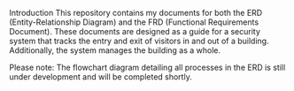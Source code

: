 Introduction
This repository contains my documents for both the ERD (Entity-Relationship Diagram) and the FRD (Functional Requirements Document). These documents are designed as a guide for a security system that tracks the entry and exit of visitors in and out of a building. Additionally, the system manages the building as a whole.

Please note: The flowchart diagram detailing all processes in the ERD is still under development and will be completed shortly.

